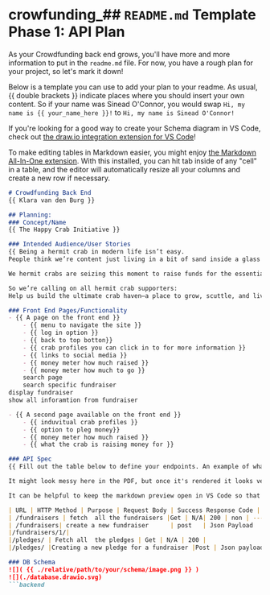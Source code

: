 # crowfunding_## `README.md` Template Phase 1: API Plan

As your Crowdfunding back end grows, you'll have more and more information to put in the `readme.md` file. For now, you have a rough plan for your project, so let's mark it down!

Below is a template you can use to add your plan to your readme. As usual, {{ double brackets }} indicate places where you should insert your own content. So if your name was Sinead O'Connor, you would swap `Hi, my name is {{ your_name_here }}!` to `Hi, my name is Sinead O'Connor!`

If you're looking for a good way to create your Schema diagram in VS Code, check out [the draw.io integration extension for VS Code](https://marketplace.visualstudio.com/items?itemName=hediet.vscode-drawio)!

To make editing tables in Markdown easier, you might enjoy [the Markdown All-In-One extension](https://marketplace.visualstudio.com/items?itemName=yzhang.markdown-all-in-one). With this installed, you can hit tab inside of any "cell" in a table, and the editor will automatically resize all your columns and create a new row if necessary.

```markdown
# Crowdfunding Back End
{{ Klara van den Burg }}

## Planning:
### Concept/Name
{{ The Happy Crab Initiative }}

### Intended Audience/User Stories
{{ Being a hermit crab in modern life isn’t easy.
People think we’re content just living in a bit of sand inside a glass tank—but we dream bigger!

We hermit crabs are seizing this moment to raise funds for the essential supplies we need to thrive. From cozy shells to nutritious snacks, every little bit helps us live our best crabby lives.

So we’re calling on all hermit crab supporters:
Help us build the ultimate crab haven—a place to grow, scuttle, and live happily ever after. }}

### Front End Pages/Functionality
- {{ A page on the front end }}
    - {{ menu to navigate the site }}
    - {{ log in option }}
    - {{ back to top botton}}
    - {{ crab profiles you can click in to for more information }}
    - {{ links to social media }}
    - {{ money meter how much raised }}
    - {{ money meter how much to go }}
    search page
    search specific fundraiser
display fundraiser
show all inforamtion from fundraiser

- {{ A second page available on the front end }}
    - {{ induvitual crab profiles }}
    - {{ option to pleg money}}
    - {{ money meter how much raised }}
    - {{ what the crab is raising money for }}

### API Spec
{{ Fill out the table below to define your endpoints. An example of what this might look like is shown at the bottom of the page. 

It might look messy here in the PDF, but once it's rendered it looks very neat! 

It can be helpful to keep the markdown preview open in VS Code so that you can see what you're typing more easily. }}

| URL | HTTP Method | Purpose | Request Body | Success Response Code | Authentication/Authorisation |
| /fundraisers | fetch  all the fundraisers |Get | N/A| 200 | non | ---------------------------- |
| /fundraisers| create a new fundraiser      | post   | Json Payload    | 201      | Any logged in user    |
|/fundraisers/1/|
|/pledges/ | Fetch all  the pledges | Get | N/A | 200 | 
|/pledges/ |Creating a new pledge for a fundraiser |Post | Json payload | 201 |Any logged in user 

### DB Schema
![]( {{ ./relative/path/to/your/schema/image.png }} )
![](./database.drawio.svg)
```backend
